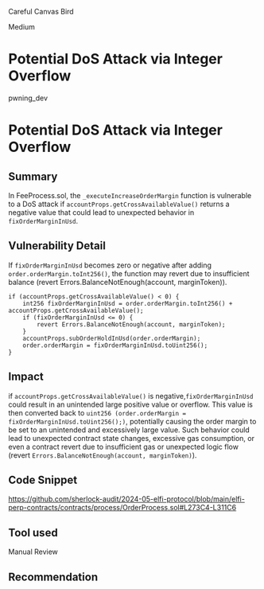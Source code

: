 Careful Canvas Bird

Medium

# Potential DoS Attack via Integer Overflow

pwning_dev 
# Potential DoS Attack via Integer Overflow
## Summary
In FeeProcess.sol, the `_executeIncreaseOrderMargin` function is vulnerable to a DoS attack if `accountProps.getCrossAvailableValue()` returns a negative value that could lead to unexpected behavior in `fixOrderMarginInUsd`.
## Vulnerability Detail
If `fixOrderMarginInUsd` becomes zero or negative after adding `order.orderMargin.toInt256()`, the function may revert due to insufficient balance (revert Errors.BalanceNotEnough(account, marginToken)).
```solidity
if (accountProps.getCrossAvailableValue() < 0) {
    int256 fixOrderMarginInUsd = order.orderMargin.toInt256() + accountProps.getCrossAvailableValue();
    if (fixOrderMarginInUsd <= 0) {
        revert Errors.BalanceNotEnough(account, marginToken);
    }
    accountProps.subOrderHoldInUsd(order.orderMargin);
    order.orderMargin = fixOrderMarginInUsd.toUint256();
}
```
## Impact
if `accountProps.getCrossAvailableValue()` is negative,`fixOrderMarginInUsd` could result in an unintended large positive value or overflow. This value is then converted back to `uint256 (order.orderMargin = fixOrderMarginInUsd.toUint256();)`, potentially causing the order margin to be set to an unintended and excessively large value.
Such behavior could lead to unexpected contract state changes, excessive gas consumption, or even a contract revert due to insufficient gas or unexpected logic flow (revert `Errors.BalanceNotEnough(account, marginToken)`).
## Code Snippet
https://github.com/sherlock-audit/2024-05-elfi-protocol/blob/main/elfi-perp-contracts/contracts/process/OrderProcess.sol#L273C4-L311C6
## Tool used

Manual Review

## Recommendation
